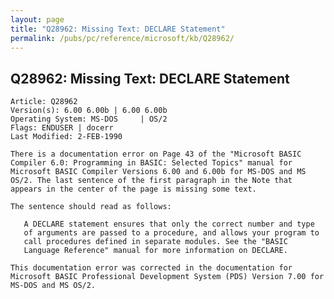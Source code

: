 ```yaml
---
layout: page
title: "Q28962: Missing Text: DECLARE Statement"
permalink: /pubs/pc/reference/microsoft/kb/Q28962/
---
```


## Q28962: Missing Text: DECLARE Statement

	Article: Q28962
	Version(s): 6.00 6.00b | 6.00 6.00b
	Operating System: MS-DOS     | OS/2
	Flags: ENDUSER | docerr
	Last Modified: 2-FEB-1990
	
	There is a documentation error on Page 43 of the "Microsoft BASIC
	Compiler 6.0: Programming in BASIC: Selected Topics" manual for
	Microsoft BASIC Compiler Versions 6.00 and 6.00b for MS-DOS and MS
	OS/2. The last sentence of the first paragraph in the Note that
	appears in the center of the page is missing some text.
	
	The sentence should read as follows:
	
	   A DECLARE statement ensures that only the correct number and type
	   of arguments are passed to a procedure, and allows your program to
	   call procedures defined in separate modules. See the "BASIC
	   Language Reference" manual for more information on DECLARE.
	
	This documentation error was corrected in the documentation for
	Microsoft BASIC Professional Development System (PDS) Version 7.00 for
	MS-DOS and MS OS/2.
